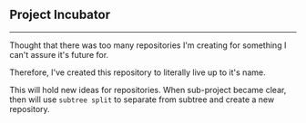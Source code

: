## Project Incubator

---

Thought that there was too many repositories I'm creating for something I can't assure it's future for.

Therefore, I've created this repository to literally live up to it's name.

This will hold new ideas for repositories. When sub-project became clear, then will use ```subtree split```
to separate from subtree and create a new repository.
